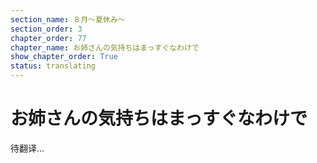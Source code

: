 ```yaml
---
section_name: ８月～夏休み～
section_order: 3
chapter_order: 77
chapter_name: お姉さんの気持ちはまっすぐなわけで
show_chapter_order: True
status: translating
---
```


# お姉さんの気持ちはまっすぐなわけで
待翻译...

